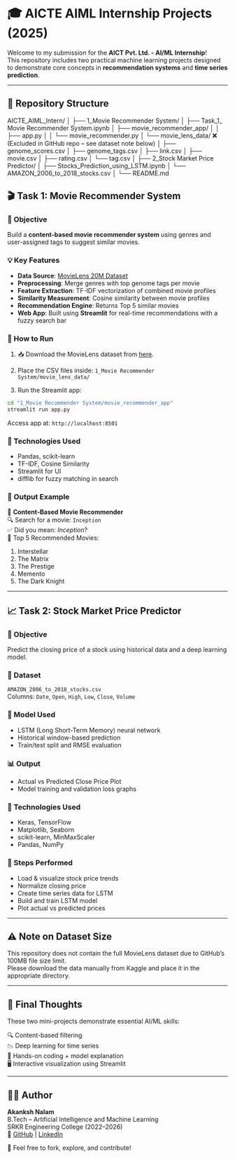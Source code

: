 
# 🎓 AICTE AIML Internship Projects (2025)

Welcome to my submission for the **AICT Pvt. Ltd. - AI/ML Internship**!  
This repository includes two practical machine learning projects designed to demonstrate core concepts in **recommendation systems** and **time series prediction**.

---

## 📁 Repository Structure

AICTE_AIML_Intern/
│
├── 1_Movie Recommender System/
│ ├── Task_1_ Movie Recommender System.ipynb
│ ├── movie_recommender_app/
│ │ ├── app.py
│ │ └── movie_recommender.py
│ └── movie_lens_data/ ❌ (Excluded in GitHub repo – see dataset note below)
│ ├── genome_scores.csv
│ ├── genome_tags.csv
│ ├── link.csv
│ ├── movie.csv
│ ├── rating.csv
│ └── tag.csv
│
├── 2_Stock Market Price Predictor/
│ ├── Stocks_Prediction_using_LSTM.ipynb
│ └── AMAZON_2006_to_2018_stocks.csv
│
└── README.md

## 🎬 Task 1: Movie Recommender System

### 📌 Objective
Build a **content-based movie recommender system** using genres and user-assigned tags to suggest similar movies.

### 💡 Key Features
- **Data Source**: [MovieLens 20M Dataset](https://www.kaggle.com/datasets/grouplens/movielens-20m-dataset)
- **Preprocessing**: Merge genres with top genome tags per movie
- **Feature Extraction**: TF-IDF vectorization of combined movie profiles
- **Similarity Measurement**: Cosine similarity between movie profiles
- **Recommendation Engine**: Returns Top 5 similar movies
- **Web App**: Built using **Streamlit** for real-time recommendations with a fuzzy search bar

### 🧪 How to Run
1. 📥 Download the MovieLens dataset from [here](https://www.kaggle.com/datasets/grouplens/movielens-20m-dataset).
2. Place the CSV files inside:
    `1_Movie Recommender System/movie_lens_data/`

3. Run the Streamlit app:
```bash
cd "1_Movie Recommender System/movie_recommender_app"
streamlit run app.py
```
Access app at: `http://localhost:8501`

### 🧰 Technologies Used
- Pandas, scikit-learn
- TF-IDF, Cosine Similarity
- Streamlit for UI
- difflib for fuzzy matching in search

### 📸 Output Example

🎥 **Content-Based Movie Recommender**  
🔍 Search for a movie: `Inception`  
✅ Did you mean: *Inception*?  
🎯 Top 5 Recommended Movies:
1. Interstellar
2. The Matrix
3. The Prestige
4. Memento
5. The Dark Knight

---

## 📈 Task 2: Stock Market Price Predictor

### 📌 Objective
Predict the closing price of a stock using historical data and a deep learning model.

### 📂 Dataset
`AMAZON_2006_to_2018_stocks.csv`  
Columns: `Date`, `Open`, `High`, `Low`, `Close`, `Volume`

### 🧠 Model Used
- LSTM (Long Short-Term Memory) neural network
- Historical window-based prediction
- Train/test split and RMSE evaluation

### 📊 Output
- Actual vs Predicted Close Price Plot
- Model training and validation loss graphs

### 🧰 Technologies Used
- Keras, TensorFlow
- Matplotlib, Seaborn
- scikit-learn, MinMaxScaler
- Pandas, NumPy

### 🔁 Steps Performed
- Load & visualize stock price trends
- Normalize closing price
- Create time series data for LSTM
- Build and train LSTM model
- Plot actual vs predicted prices

---

## ⚠️ Note on Dataset Size
This repository does not contain the full MovieLens dataset due to GitHub’s 100MB file size limit.  
Please download the data manually from Kaggle and place it in the appropriate directory.

---

## 📌 Final Thoughts
These two mini-projects demonstrate essential AI/ML skills:

🔍 Content-based filtering  
📉 Deep learning for time series  
🧠 Hands-on coding + model explanation  
🖥️ Interactive visualization using Streamlit

---

## 🧑‍💻 Author
**Akanksh Nalam**  
B.Tech – Artificial Intelligence and Machine Learning  
SRKR Engineering College (2022–2026)  
🔗 [GitHub](https://github.com/akankshnalam02) | [LinkedIn](https://www.linkedin.com/akankshnalam)

📌 Feel free to fork, explore, and contribute!
